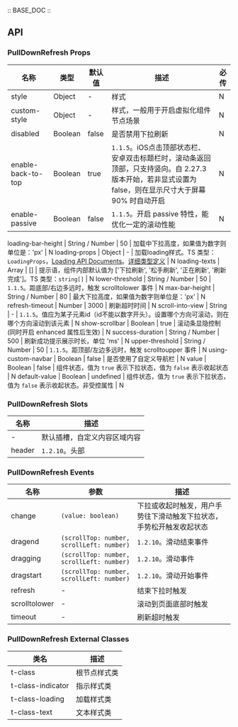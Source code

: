:: BASE_DOC ::

## API


### PullDownRefresh Props

名称 | 类型 | 默认值 | 描述 | 必传
-- | -- | -- | -- | --
style | Object | - | 样式 | N
custom-style | Object | - | 样式，一般用于开启虚拟化组件节点场景 | N
disabled | Boolean | false | 是否禁用下拉刷新 | N
enable-back-to-top | Boolean | true | `1.1.5`。iOS点击顶部状态栏、安卓双击标题栏时，滚动条返回顶部，只支持竖向。自 2.27.3 版本开始，若非显式设置为 false，则在显示尺寸大于屏幕 90% 时自动开启 | N
enable-passive | Boolean | false | `1.1.5`。开启 passive 特性，能优化一定的滚动性能 | N

loading-bar-height | String / Number | 50 | 加载中下拉高度，如果值为数字则单位是：'px' | N
loading-props | Object | - | 加载loading样式。TS 类型：`LoadingProps`，[Loading API Documents](./loading?tab=api)。[详细类型定义](https://github.com/Tencent/tdesign-miniprogram/blob/develop/packages/components/pull-down-refresh/type.ts) | N
loading-texts | Array | [] | 提示语，组件内部默认值为 ['下拉刷新', '松手刷新', '正在刷新', '刷新完成']。TS 类型：`string[]` | N
lower-threshold | String / Number | 50 | `1.1.5`。距底部/右边多远时，触发 scrolltolower 事件 | N
max-bar-height | String / Number | 80 | 最大下拉高度，如果值为数字则单位是：'px' | N
refresh-timeout | Number | 3000 | 刷新超时时间 | N
scroll-into-view | String | - | `1.1.5`。值应为某子元素id（id不能以数字开头）。设置哪个方向可滚动，则在哪个方向滚动到该元素 | N
show-scrollbar | Boolean | true | 滚动条显隐控制 (同时开启 enhanced 属性后生效) | N
success-duration | String / Number | 500 | 刷新成功提示展示时长，单位 'ms' | N
upper-threshold | String / Number | 50 | `1.1.5`。距顶部/左边多远时，触发 scrolltoupper 事件 | N
using-custom-navbar | Boolean | false | 是否使用了自定义导航栏 | N
value | Boolean | false | 组件状态，值为 `true` 表示下拉状态，值为 `false` 表示收起状态 | N
default-value | Boolean | undefined | 组件状态，值为 `true` 表示下拉状态，值为 `false` 表示收起状态。非受控属性 | N

### PullDownRefresh Slots

名称 | 描述
-- | --
\- | 默认插槽，自定义内容区域内容
header | `1.2.10`。头部

### PullDownRefresh Events

名称 | 参数 | 描述
-- | -- | --
change | `(value: boolean)` | 下拉或收起时触发，用户手势往下滑动触发下拉状态，手势松开触发收起状态
dragend | `(scrollTop: number, scrollLeft: number)` | `1.2.10`。滑动结束事件
dragging | `(scrollTop: number, scrollLeft: number)` | `1.2.10`。滑动事件
dragstart | `(scrollTop: number, scrollLeft: number)` | `1.2.10`。滑动开始事件
refresh | \- | 结束下拉时触发
scrolltolower | \- | 滚动到页面底部时触发
timeout | \- | 刷新超时触发

### PullDownRefresh External Classes

类名 | 描述
-- | --
t-class | 根节点样式类
t-class-indicator | 指示样式类
t-class-loading | 加载样式类
t-class-text | 文本样式类
